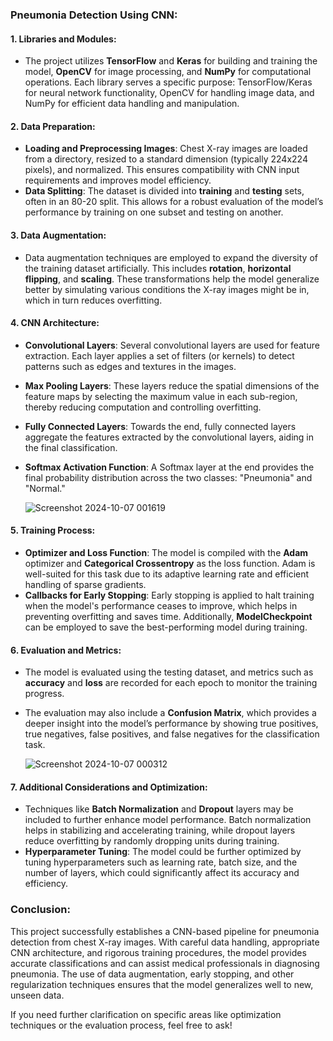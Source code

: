 
### Pneumonia Detection Using CNN:

#### 1. **Libraries and Modules:**
   - The project utilizes **TensorFlow** and **Keras** for building and training the model, **OpenCV** for image processing, and **NumPy** for computational operations. Each library serves a specific purpose: TensorFlow/Keras for neural network functionality, OpenCV for handling image data, and NumPy for efficient data handling and manipulation.

#### 2. **Data Preparation:**
   - **Loading and Preprocessing Images**: Chest X-ray images are loaded from a directory, resized to a standard dimension (typically 224x224 pixels), and normalized. This ensures compatibility with CNN input requirements and improves model efficiency.
   - **Data Splitting**: The dataset is divided into **training** and **testing** sets, often in an 80-20 split. This allows for a robust evaluation of the model’s performance by training on one subset and testing on another.

#### 3. **Data Augmentation:**
   - Data augmentation techniques are employed to expand the diversity of the training dataset artificially. This includes **rotation**, **horizontal flipping**, and **scaling**. These transformations help the model generalize better by simulating various conditions the X-ray images might be in, which in turn reduces overfitting.

#### 4. **CNN Architecture:**
   - **Convolutional Layers**: Several convolutional layers are used for feature extraction. Each layer applies a set of filters (or kernels) to detect patterns such as edges and textures in the images.
   - **Max Pooling Layers**: These layers reduce the spatial dimensions of the feature maps by selecting the maximum value in each sub-region, thereby reducing computation and controlling overfitting.
   - **Fully Connected Layers**: Towards the end, fully connected layers aggregate the features extracted by the convolutional layers, aiding in the final classification.
   - **Softmax Activation Function**: A Softmax layer at the end provides the final probability distribution across the two classes: "Pneumonia" and "Normal."
     
     ![Screenshot 2024-10-07 001619](https://github.com/user-attachments/assets/a3c02103-fc95-4494-a9c9-adec4f55df89)


#### 5. **Training Process:**
   - **Optimizer and Loss Function**: The model is compiled with the **Adam** optimizer and **Categorical Crossentropy** as the loss function. Adam is well-suited for this task due to its adaptive learning rate and efficient handling of sparse gradients.
   - **Callbacks for Early Stopping**: Early stopping is applied to halt training when the model's performance ceases to improve, which helps in preventing overfitting and saves time. Additionally, **ModelCheckpoint** can be employed to save the best-performing model during training.

#### 6. **Evaluation and Metrics:**
   - The model is evaluated using the testing dataset, and metrics such as **accuracy** and **loss** are recorded for each epoch to monitor the training progress.
   - The evaluation may also include a **Confusion Matrix**, which provides a deeper insight into the model’s performance by showing true positives, true negatives, false positives, and false negatives for the classification task.
     
     ![Screenshot 2024-10-07 000312](https://github.com/user-attachments/assets/b44b46c1-ae05-4467-8abd-57e024f57d3f)


#### 7. **Additional Considerations and Optimization:**
   - Techniques like **Batch Normalization** and **Dropout** layers may be included to further enhance model performance. Batch normalization helps in stabilizing and accelerating training, while dropout layers reduce overfitting by randomly dropping units during training.
   - **Hyperparameter Tuning**: The model could be further optimized by tuning hyperparameters such as learning rate, batch size, and the number of layers, which could significantly affect its accuracy and efficiency.

### Conclusion:
This project successfully establishes a CNN-based pipeline for pneumonia detection from chest X-ray images. With careful data handling, appropriate CNN architecture, and rigorous training procedures, the model provides accurate classifications and can assist medical professionals in diagnosing pneumonia. The use of data augmentation, early stopping, and other regularization techniques ensures that the model generalizes well to new, unseen data.

If you need further clarification on specific areas like optimization techniques or the evaluation process, feel free to ask!
